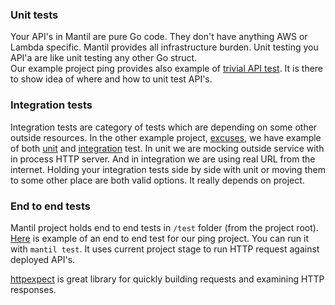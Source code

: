 ### Unit tests

Your API's in Mantil are pure Go code. They don't have anything AWS or Lambda
specific. Mantil provides all infrastructure burden. Unit testing you API'a are
like unit testing any other Go struct.  
Our example project ping provides also example of [trivial API
test](https://github.com/mantil-io/template-ping/blob/master/api/ping/ping_test.go).
It is there to show idea of where and how to unit test API's.

### Integration tests

Integration tests are category of tests which are depending on some other
outside resources. In the other example project,
[excuses](https://github.com/mantil-io/template-excuses), we have example of
both
[unit](https://github.com/mantil-io/template-excuses/blob/0a8c06a6d0d40fd4659c1538c772b7eaa8c7d5f5/api/excuses/excuses_test.go#L15)
and
[integration](https://github.com/mantil-io/template-excuses/blob/0a8c06a6d0d40fd4659c1538c772b7eaa8c7d5f5/api/excuses/excuses_test.go#L28)
test. In unit we are mocking outside service with in process HTTP server. And in
integration we are using real URL from the internet. Holding your integration
tests side by side with unit or moving them to some other place are both valid
options. It really depends on project.


### End to end tests

Mantil project holds end to end tests in `/test` folder (from the project root).
[Here](https://github.com/mantil-io/template-ping/blob/master/test/ping_test.go)
is example of an end to end test for our ping project. You can run it with
`mantil test`. It uses current project stage to run HTTP request against
deployed API's. 

[httpexpect](https://github.com/gavv/httpexpect) is great library for quickly
building requests and examining HTTP responses.
